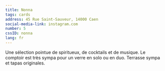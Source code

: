 ```yaml
---
title: Nonna
tags: cards
address: 45 Rue Saint-Sauveur, 14000 Caen
social-media-link: instagram.com
number: 5
cssID: nonna
lang: fr
---
```


Une sélection pointue de spiritueux, de cocktails et de musique. Le comptoir est très sympa pour un
verre en solo ou en duo. Terrasse sympa et tapas originales.

